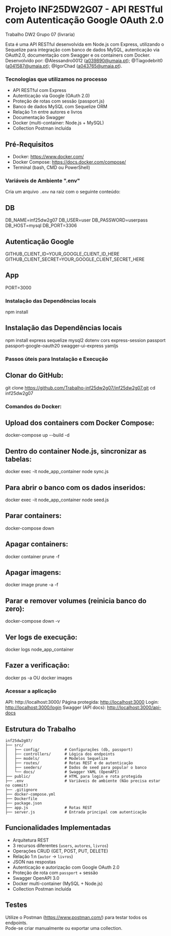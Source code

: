# Projeto INF25DW2G07 - API RESTful com Autenticação Google OAuth 2.0
Trabalho DW2 Grupo 07 (livraria)

Esta é uma API RESTful desenvolvida em Node.js com Express, utilizando o Sequelize para integração com banco de dados MySQL, autenticação via OAuth2.0, documentação com Swagger e os containers com Docker.  
Desenvolvido por: @Alessandro0012 (a039890@umaia.pt); @Tiagodebrit0 (a041587@umaia.pt); @IgorChad (a043765@umaia.pt).

### Tecnologias que utilizamos no processo
- API RESTful com Express
- Autenticação via Google (OAuth 2.0)
- Proteção de rotas com sessão (passport.js)
- Banco de dados MySQL com Sequelize ORM
- Relação 1:n entre autores e livros
- Documentação Swagger
- Docker (multi-container: Node.js + MySQL)
- Collection Postman incluída

## Pré-Requisitos
- Docker: https://www.docker.com/  
- Docker Compose: https://docs.docker.com/compose/  
- Terminal (bash, CMD ou PowerShell)

### Variáveis de Ambiente ".env"
Cria um arquivo `.env` na raiz com o seguinte conteúdo:

## DB
DB_NAME=inf25dw2g07
DB_USER=user
DB_PASSWORD=userpass
DB_HOST=mysql
DB_PORT=3306

## Autenticação Google
GITHUB_CLIENT_ID=YOUR_GOOGLE_CLIENT_ID_HERE
GITHUB_CLIENT_SECRET=YOUR_GOOGLE_CLIENT_SECRET_HERE

## App
PORT=3000

### Instalação das Dependências locais
npm install
## Instalação das Dependências locais
npm install express sequelize mysql2 dotenv cors express-session passport passport-google-oauth20 swagger-ui-express yamljs

### Passos úteis para Instalação e Execução
## Clonar do GitHub:
git clone https://github.com/Trabalho-inf25dw2g07/inf25dw2g07.git
cd inf25dw2g07

### Comandos do Docker:
## Upload dos containers com Docker Compose:
docker-compose up --build -d
## Dentro do container Node.js, sincronizar as tabelas:
docker exec -it node_app_container node sync.js
## Para abrir o banco com os dados inseridos:
docker exec -it node_app_container node seed.js
## Parar containers:
docker-compose down
## Apagar containers:
docker container prune -f
## Apagar imagens:
docker image prune -a -f
## Parar e remover volumes (reinicia banco do zero):
docker-compose down -v
## Ver logs de execução:
docker logs node_app_container
## Fazer a verificação:
docker ps -a OU docker images

### Acessar a aplicação
API: http://localhost:3000/ 
Página protegida: [http://localhost:3000](http://localhost:3000)
Login: [http://localhost:3000/login](http://localhost:3000/login)
Swagger (API docs): [http://localhost:3000/api-docs](http://localhost:3000/api-docs)

## Estrutura do Trabalho
```
inf25dw2g07/
├── src/
│   ├── config/           # Configurações (db, passport)
│   ├── controllers/      # Lógica dos endpoints
│   ├── models/           # Modelos Sequelize
│   ├── routes/           # Rotas REST e de autenticação
│   ├── seeders/          # Dados de seed para popular o banco
│   └── docs/             # Swagger YAML (OpenAPI)
├── public/               # HTML para login e rota protegida
├── .env                  # Variáveis de ambiente (Não precisa estar no commit)
├── .gitignore
├── docker-compose.yml
├── Dockerfile
├── package.json
├── app.js                # Rotas REST
├── server.js             # Entrada principal com autenticação
```

## Funcionalidades Implementadas 
- Arquitetura REST
- 3 recursos diferentes (`users`, `autores`, `livros`)
- Operações CRUD (GET, POST, PUT, DELETE)
- Relação 1:n (`autor` → `livros`)
- JSON nas respostas
- Autenticação e autorização com Google OAuth 2.0
- Proteção de rota com `passport` + sessão
- Swagger OpenAPI 3.0
- Docker multi-container (MySQL + Node.js)
- Collection Postman incluída

## Testes
Utilize o Postman (https://www.postman.com/) para testar todos os endpoints.  
Pode-se criar manualmente ou exportar uma collection.
